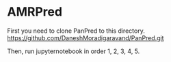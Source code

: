 # AMRPred

First you need to clone PanPred to this directory.
https://github.com/DaneshMoradigaravand/PanPred.git

Then, run jupyternotebook in order 1, 2, 3, 4, 5.

